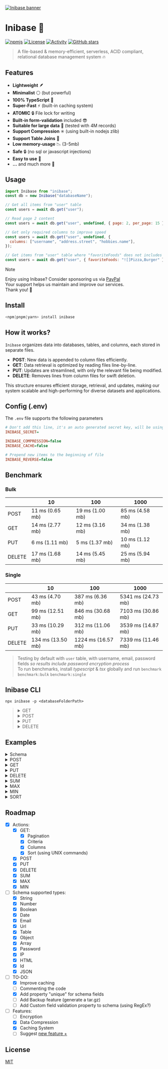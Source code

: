 [![Inibase banner](./.github/assets/banner.jpg)](https://github.com/inicontent/inibase)

# Inibase :pencil:

[![npmjs](https://img.shields.io/npm/dm/inibase.svg?style=flat)](https://www.npmjs.org/package/inibase) [![License](https://img.shields.io/github/license/inicontent/inibase.svg?style=flat&colorA=18181B&colorB=28CF8D)](./LICENSE) [![Activity](https://img.shields.io/github/commit-activity/m/inicontent/inibase)](https://github.com/inicontent/inibase/pulse) [![GitHub stars](https://img.shields.io/github/stars/inicontent/inibase?style=social)](https://github.com/inicontent/inibase)

> A file-based & memory-efficient, serverless, ACID compliant, relational database management system :fire:

## Features

- **Lightweight** 🪶
- **Minimalist** :white_circle: (but powerful)
- **100% TypeScript** :large_blue_diamond:
- **Super-Fast** :zap: (built-in caching system)
- **ATOMIC** :lock: File lock for writing
- **Built-in form-validation** included :sunglasses:
- **Suitable for large data** :page_with_curl: (tested with 4M records)
- **Support Compression** :eight_spoked_asterisk: (using built-in nodejs zlib)
- **Support Table Joins** :link:
- **Low memory-usage** :chart_with_downwards_trend: (3-5mb)
- **Safe** :lock: (no sql or javascript injections)
- **Easy to use** :bread:
- **...** and much more :rocket:

## Usage

```js
import Inibase from "inibase";
const db = new Inibase("databaseName");

// Get all items from "user" table
const users = await db.get("user");

// Read page 2 content
const users = await db.get("user", undefined, { page: 2, per_page: 15 });

// Get only required columns to improve speed
const users = await db.get("user", undefined, {
  columns: ["username", "address.street", "hobbies.name"],
});

// Get items from "user" table where "favoriteFoods" does not includes "Pizza" or "Burger"
const users = await db.get("user", { favoriteFoods: "![]Pizza,Burger" });
```
> [!NOTE]
> Enjoy using Inibase? Consider sponsoring us via [PayPal](https://paypal.me/KarimAmahtil) <br>
> Your support helps us maintain and improve our services. <br>
> Thank you! 🫰

## Install

```js
<npm|pnpm|yarn> install inibase
```

## How it works?

`Inibase` organizes data into databases, tables, and columns, each stored in separate files. 

- **POST**: New data is appended to column files efficiently.
- **GET**: Data retrieval is optimized by reading files line-by-line.
- **PUT**: Updates are streamlined, with only the relevant file being modified.
- **DELETE**: Removes lines from column files for swift deletion.

This structure ensures efficient storage, retrieval, and updates, making our system scalable and high-performing for diverse datasets and applications.

## Config (.env)

The `.env` file supports the following parameters

```ini
# Don't add this line, it's an auto generated secret key, will be using for encrypting the IDs
INIBASE_SECRET=

INIBASE_COMPRESSION=false
INIBASE_CACHE=false

# Prepend new items to the beginning of file
INIBASE_REVERSE=false
```

## Benchmark

### Bulk

|        | 10              | 100             | 1000            |
|--------|-----------------|-----------------|-----------------|
| POST   | 11 ms (0.65 mb) | 19 ms (1.00 mb) | 85 ms (4.58 mb) |
| GET    | 14 ms (2.77 mb) | 12 ms (3.16 mb) | 34 ms (1.38 mb) |
| PUT    | 6 ms (1.11 mb)  | 5 ms (1.37 mb)  | 10 ms (1.12 mb) |
| DELETE | 17 ms (1.68 mb) | 14 ms (5.45 mb) | 25 ms (5.94 mb) |

### Single

|        | 10                | 100                | 1000               |
|--------|-------------------|--------------------|--------------------|
| POST   | 43 ms (4.70 mb)   | 387 ms (6.36 mb)   | 5341 ms (24.73 mb) |
| GET    | 99 ms (12.51 mb)  | 846 ms (30.68 mb)  | 7103 ms (30.86 mb) |
| PUT    | 33 ms (10.29 mb)  | 312 ms (11.06 mb)  | 3539 ms (14.87 mb) |
| DELETE | 134 ms (13.50 mb) | 1224 ms (16.57 mb) | 7339 ms (11.46 mb) |

> Testing by default with `user` table, with username, email, password fields _so results include password encryption process_ <br>
> To run benchmarks, install *typescript* & *tsx* globally and run `benchmark` `benchmark:bulk` `benchmark:single`

## Inibase CLI

```shell
npx inibase -p <databaseFolderPath>
```

<blockquote>
<details>
<summary>GET</summary>

```shell 
get <tableName> -w <ID|LineNumber|Criteria> -p <pageNumber> -l <perPage> -c <columnName1>  -c <columnName2>
```
</details>

<details>
<summary>POST</summary>

```shell 
post <tableName> -d <InisonStrigifedData>
```
</details>

<details>
<summary>PUT</summary>

```shell 
put <tableName> -d <InisonStrigifedData> -w <ID|LineNumber|Criteria>
```
</details>

<details>
<summary>DELETE</summary>

```shell 
delete <tableName> -w <ID|LineNumber|Criteria>
```
</details>
</blockquote>

## Examples

<details>
<summary>Schema</summary>
<blockquote>

<details>
<summary>Create Schema</summary>
<blockquote>

<details>
<summary>Using schema.json file</summary>
<blockquote>
Inside the table folder

1. Create empty folders `.cache` `.tmp`
2. Create `schema.json` file

```jsonc
[
  {
    // Give a unique ID number for each field
    "id": 1,
    "key": "username",
    "type": "string"
  },
  {
    "id": 2,
    "key": "email",
    "type": "email"
  },
]
```
</blockquote>
</details>

<details>
<summary>Using built-in function</summary>
<blockquote>

```js
import Inibase from "inibase";
const db = new Inibase("/databaseName");

const userSchema = [
  {
    key: "username",
    type: "string",
    required: true,
  },
  {
    key: "email",
    type: "string",
    required: true,
  },
  {
    key: "age",
    type: "number",
    required: true,
  },
  {
    key: "isActive",
    type: "boolean",
    // required: false
  },
  {
    key: "hobbies",
    type: "array",
    children: [
      {
        key: "name",
        type: "string",
        // required: false
      },
      {
        key: "level",
        type: "string",
        // required: false
      },
    ],
  },
  {
    key: "favoriteFoods",
    type: "array",
    children: "string",
    // required: false
  },
  {
    key: "address",
    type: "object",
    children: [
      {
        key: "street",
        type: "string",
        // required: false
      },
      {
        key: "city",
        type: "string",
        // required: false
      },
      {
        key: "country",
        type: "string",
        // required: false
      },
    ],
  },
];

await db.setTableSchema("user", userSchema);
```
</blockquote>
</details>

</blockquote>
</details>

<details>
<summary>Add field</summary>
<blockquote>

```js
import Inibase from "inibase";
const db = new Inibase("/databaseName");

const userSchema = await db.getTableSchema("user");
const newUserSchema = [...userSchema, {key: "phone2", type: "number", required: false}];

await db.setTableSchema("user", newUserSchema);
```
</blockquote>
</details>

<details>
<summary>Update field</summary>
<blockquote>

```js
import Inibase from "inibase";
import { setField } from "inibase/utils";

const db = new Inibase("/databaseName");

const userSchema = await db.getTableSchema("user");
setField("username", userSchema, {key: "full_name"});
await db.setTableSchema("user", newUserSchema);
```
</blockquote>
</details>

<details>
<summary>Join Tables</summary>
<blockquote>

```js
import Inibase from "inibase";
const db = new Inibase("/databaseName");

const productSchema = [
  {
    key: "title",
    type: "string",
    required: true,
  },
  {
    key: "price",
    type: "number",
  },
  {
    key: "createdBy",
    type: "table",
    table: "user",
    required: true,
  },
];

await db.setTableSchema("product", productSchema);

const productData = [
  {
    title: "Product 1",
    price: 16,
    createdBy: "1d88385d4b1581f8fb059334dec30f4c",
  },
  {
    title: "Product 2",
    price: 10,
    createdBy: "5011c230aa44481bf7e8dcfe0710474f",
  },
];

const product = await db.post("product", productData);
// [
//   {
//     "id": "1d88385d4b1581f8fb059334dec30f4c",
//     "title": "Product 1",
//     "price": 16,
//     "createdBy": {
//       "id": "1d88385d4b1581f8fb059334dec30f4c",
//       "username": "user1",
//       "email": "user1@example.com",
//       ...
//     }
//   },
//   {
//     "id": "5011c230aa44481bf7e8dcfe0710474f",
//     "title": "Product 2",
//     "price": 10,
//     "createdBy": {
//       "id": "5011c230aa44481bf7e8dcfe0710474f",
//       "username": "user2",
//       ...
//     }
//   }
// ]
```
</blockquote>
</details>

</blockquote>
</details>

<details>
<summary>POST</summary>
<blockquote>

```js
import Inibase from "inibase";
const db = new Inibase("/databaseName");

const userData = [
  {
    username: "user1",
    email: "user1@example.com",
    age: 25,
    isActive: true,
    hobbies: [
      { name: "Reading", level: "Intermediate" },
      { name: "Cooking", level: "Beginner" },
    ],
    favoriteFoods: ["Pizza", "Sushi", "Chocolate"],
    address: {
      street: "123 Main St",
      city: "Exampleville",
      country: "Sampleland",
    },
  },
  {
    username: "user2",
    email: "user2@example.com",
    age: 30,
    isActive: false,
    hobbies: [
      { name: "Gardening", level: "Advanced" },
      { name: "Photography", level: "Intermediate" },
    ],
    favoriteFoods: ["Burgers", null, "Salad"],
    address: {
      street: "456 Elm Rd",
      city: "Testington",
      country: "Demo Country",
    },
  },
];

const users = await db.post("user", userData);
// [
//   {
//     "id": "1d88385d4b1581f8fb059334dec30f4c",
//     "username": "user1",
//     "email": "user1@example.com",
//     "age": 25,
//     "isActive": true,
//     "hobbies": {
//       "name": [
//         "Reading",
//         "Cooking"
//       ],
//       "level": [
//         "Intermediate",
//         "Beginner"
//       ]
//     },
//     "favoriteFoods": [
//       "Pizza",
//       "Sushi",
//       "Chocolate"
//     ],
//     "address": {
//       "street": "123 Main St",
//       "city": "Exampleville",
//       "country": "Sampleland"
//     }
//   },
//   {
//     "id": "5011c230aa44481bf7e8dcfe0710474f",
//     "username": "user2",
//     ...
//   },
//   ...
// ]
```

</blockquote>
</details>

<details>
<summary>GET</summary>
<blockquote>

<details>
<summary>GET by ID</summary>
<blockquote>

```js
import Inibase from "inibase";
const db = new Inibase("/databaseName");

const user = await db.get("user", "1d88385d4b1581f8fb059334dec30f4c");
// {
//     "id": "1d88385d4b1581f8fb059334dec30f4c",
//     "username": "user1",
//     "email": "user1@example.com",
//     "age": 25,
//     "isActive": true,
//     "hobbies": {
//         "name": [
//             "Reading",
//             "Cooking"
//         ],
//         "level": [
//             "Intermediate",
//             "Beginner"
//         ]
//     },
//     "favoriteFoods": [
//         "Pizza",
//         "Sushi",
//         "Chocolate"
//     ],
//     "address": {
//         "street": "123 Main St",
//         "city": "Exampleville",
//         "country": "Sampleland"
//     }
// }
```
</blockquote>
</details>

<details>
<summary>GET by criteria</summary>
<blockquote>

```js
import Inibase from "inibase";
const db = new Inibase("/databaseName");

const users = await db.get("user", { favoriteFoods: "[]Pizza" });
// [
//   {
//     "id": "1d88385d4b1581f8fb059334dec30f4c",
//     "username": "user1",
//     "email": "user1@example.com",
//     "age": 25,
//     "isActive": true,
//     "hobbies": {
//       "name": [
//         "Reading",
//         "Cooking"
//       ],
//       "level": [
//         "Intermediate",
//         "Beginner"
//       ]
//     },
//     "favoriteFoods": [
//       "Pizza",
//       "Sushi",
//       "Chocolate"
//     ],
//     "address": {
//       "street": "123 Main St",
//       "city": "Exampleville",
//       "country": "Sampleland"
//     }
//   },
//   ...
// ]
```
</blockquote>
</details>

<details>
<summary>GET with columns</summary>
<blockquote>

```js
import Inibase from "inibase";
const db = new Inibase("/databaseName");

// Get all "user" columns except "username" & "address.street"
const users = await db.get("user", undefined, {
  columns: ["!username", "!address.street"],
});
```
</blockquote>
</details>

</blockquote>
</details>

<details>
<summary>PUT</summary>
<blockquote>

```js
import Inibase from "inibase";
const db = new Inibase("/databaseName");

// set "isActive" to "false" for all items in table "user"
await db.put("user", { isActive: false });

// set "isActive" to "true" for specific "user" by id
await db.put("user", { isActive: false }, "1d88385d4b1581f8fb059334dec30f4c");

// set "isActive" to "true" in table "user" by criteria (where "isActive" is equal to "true")
await db.put("user", { isActive: false }, { isActive: true });
```
</blockquote>
</details>

<details>
<summary>DELETE</summary>
<blockquote>

```js
import Inibase from "inibase";
const db = new Inibase("/databaseName");

// delete all items in "user" table
await db.delete("user");

// delete a specific "user" by id
await db.put("user", "1d88385d4b1581f8fb059334dec30f4c");

// delete "user" by criteria (where "isActive" is equal to "false")
await db.put("user", { isActive: false });
```
</blockquote>
</details>

<details>
<summary>SUM</summary>
<blockquote>

```js
import Inibase from "inibase";
const db = new Inibase("/databaseName");

// get the sum of column "age" in "user" table
await db.sum("user", "age");

// get the sum of column "age" by criteria (where "isActive" is equal to "false") in "user" table
await db.sum("user", ["age", ...], { isActive: false });
```
</blockquote>
</details>

<details>
<summary>MAX</summary>
<blockquote>

```js
import Inibase from "inibase";
const db = new Inibase("/databaseName");

// get the biggest number of column "age" in "user" table
await db.max("user", "age");

// get the biggest number of column "age" by criteria (where "isActive" is equal to "false") in "user" table
await db.max("user", ["age", ...], { isActive: false });
```
</blockquote>
</details>

<details>
<summary>MIN</summary>
<blockquote>

```js
import Inibase from "inibase";
const db = new Inibase("/databaseName");

// get the smallest number of column "age" in "user" table
await db.min("user", "age");

// get the smallest number of column "age" by criteria (where "isActive" is equal to "false") in "user" table
await db.min("user", ["age", ...], { isActive: false });
```
</blockquote>
</details>

<details>
<summary>SORT</summary>
<blockquote>

```js
import Inibase from "inibase";
const db = new Inibase("/databaseName");

// order users by the age column
await db.sort("user", "age");

// order users by the age and username columns
await db.sort("user", ["age","username"]);
await db.sort("user", {age: -1, username: "asc"});
```
</blockquote>
</details>

## Roadmap

- [x] Actions:
  - [x] GET:
    - [x] Pagination
    - [x] Criteria
    - [x] Columns
    - [x] Sort (using UNIX commands)
  - [x] POST
  - [x] PUT
  - [x] DELETE
  - [x] SUM
  - [x] MAX
  - [x] MIN
- [ ] Schema supported types:
  - [x] String
  - [x] Number
  - [x] Boolean
  - [x] Date
  - [x] Email
  - [x] Url
  - [x] Table
  - [x] Object
  - [x] Array
  - [x] Password
  - [x] IP
  - [x] HTML
  - [x] Id
  - [x] JSON
- [ ] TO-DO:
  - [x] Improve caching
  - [ ] Commenting the code
  - [x] Add property "unique" for schema fields
  - [ ] Add Backup feature (generate a tar.gz)
  - [ ] Add Custom field validation property to schema (using RegEx?)
- [ ] Features:
  - [ ] Encryption
  - [x] Data Compression
  - [x] Caching System
  - [ ] Suggest [new feature +](https://github.com/inicontent/inibase/discussions/new?category=ideas)

## License

[MIT](./LICENSE)